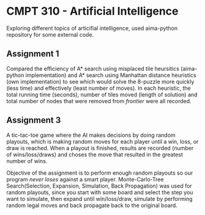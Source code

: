 # CMPT 310 - Artificial Intelligence 

Exploring different topics of articifial intelligence, used aima-python repository for some external code.

## Assignment 1

Compared the efficiency of A* search using misplaced tile heursitics (aima-python implementation) and A* search using Manhattan distance heuristics (own implementation) to see which would solve the 8-puzzle more quickly (less time) and effectively (least number of moves).
In each heuristic, the total running time (seconds), number of tiles moved (length of solution) and total number of nodes that were removed from *frontier* were all recorded. 


## Assignment 3 
A tic-tac-toe game where the AI makes decisions by doing random playouts, which is making random moves for each player until a win, loss, or draw is reached. When a playout is finished, results are recorded (number of wins/loss/draws) and choses the move that resulted in the greatest number of wins.

Objective of the assignment is to perform enough random playouts so our program *never loses* against a smart player. Monte-Carlo-Tree Search(Selection, Expansion, Simulation, Back Propagation) was used for random playouts, since you start with some board and select the step you want to simulate, then expand  until win/loss/draw, simulate by performing random legal moves and back propagate back to the original board.


